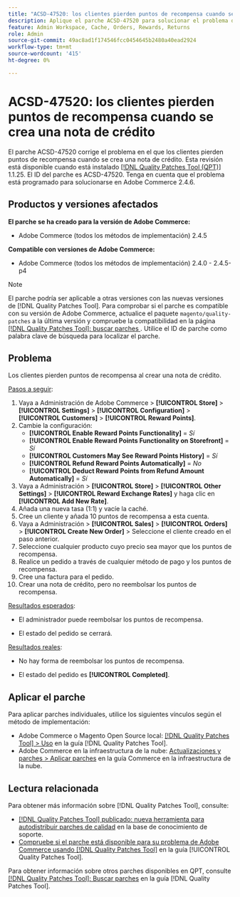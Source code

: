 ```yaml
---
title: "ACSD-47520: los clientes pierden puntos de recompensa cuando se crea una nota de crédito"
description: Aplique el parche ACSD-47520 para solucionar el problema de Adobe Commerce en el que los clientes pierden puntos de recompensa cuando se crea un abono.
feature: Admin Workspace, Cache, Orders, Rewards, Returns
role: Admin
source-git-commit: 49ac8ad1f174546fcc0454645b2480a40ead2924
workflow-type: tm+mt
source-wordcount: '415'
ht-degree: 0%

---
```


# ACSD-47520: los clientes pierden puntos de recompensa cuando se crea una nota de crédito

El parche ACSD-47520 corrige el problema en el que los clientes pierden puntos de recompensa cuando se crea una nota de crédito. Esta revisión está disponible cuando está instalado [[!DNL Quality Patches Tool (QPT)]](https://experienceleague.adobe.com/en/docs/commerce-knowledge-base/kb/announcements/commerce-announcements/magento-quality-patches-released-new-tool-to-self-serve-quality-patches) 1.1.25. El ID del parche es ACSD-47520. Tenga en cuenta que el problema está programado para solucionarse en Adobe Commerce 2.4.6.

## Productos y versiones afectados

**El parche se ha creado para la versión de Adobe Commerce:**
* Adobe Commerce (todos los métodos de implementación) 2.4.5

**Compatible con versiones de Adobe Commerce:**
* Adobe Commerce (todos los métodos de implementación) 2.4.0 - 2.4.5-p4

>[!NOTE]
>
>El parche podría ser aplicable a otras versiones con las nuevas versiones de [!DNL Quality Patches Tool]. Para comprobar si el parche es compatible con su versión de Adobe Commerce, actualice el paquete `magento/quality-patches` a la última versión y compruebe la compatibilidad en la página [[!DNL Quality Patches Tool]: buscar parches ](https://experienceleague.adobe.com/tools/commerce-quality-patches/index.html). Utilice el ID de parche como palabra clave de búsqueda para localizar el parche.

## Problema

Los clientes pierden puntos de recompensa al crear una nota de crédito.

<u>Pasos a seguir</u>:

1. Vaya a Administración de Adobe Commerce > **[!UICONTROL Store]** > **[!UICONTROL Settings]** > **[!UICONTROL Configuration]** > **[!UICONTROL Customers]** > **[!UICONTROL Reward Points]**.
1. Cambie la configuración:
   * **[!UICONTROL Enable Reward Points Functionality]** = _Sí_
   * **[!UICONTROL Enable Reward Points Functionality on Storefront]** = _Sí_
   * **[!UICONTROL Customers May See Reward Points History]** = _Sí_
   * **[!UICONTROL Refund Reward Points Automatically]** = _No_
   * **[!UICONTROL Deduct Reward Points from Refund Amount Automatically]** = _Sí_
1. Vaya a Administración > **[!UICONTROL Store]** > **[!UICONTROL Other Settings]** > **[!UICONTROL Reward Exchange Rates]** y haga clic en **[!UICONTROL Add New Rate]**.
1. Añada una nueva tasa (1:1) y vacíe la caché.
1. Cree un cliente y añada 10 puntos de recompensa a esta cuenta.
1. Vaya a Administración > **[!UICONTROL Sales]** > **[!UICONTROL Orders]** > **[!UICONTROL Create New Order]** > Seleccione el cliente creado en el paso anterior.
1. Seleccione cualquier producto cuyo precio sea mayor que los puntos de recompensa.
1. Realice un pedido a través de cualquier método de pago y los puntos de recompensa.
1. Cree una factura para el pedido.
1. Crear una nota de crédito, pero no reembolsar los puntos de recompensa.

<u>Resultados esperados</u>:

* El administrador puede reembolsar los puntos de recompensa.

* El estado del pedido se cerrará.

<u>Resultados reales</u>:

* No hay forma de reembolsar los puntos de recompensa.

* El estado del pedido es **[!UICONTROL Completed]**.

## Aplicar el parche

Para aplicar parches individuales, utilice los siguientes vínculos según el método de implementación:

* Adobe Commerce o Magento Open Source local: [[!DNL Quality Patches Tool] > Uso](https://experienceleague.adobe.com/docs/commerce-operations/tools/quality-patches-tool/usage.html) en la guía [!DNL Quality Patches Tool].
* Adobe Commerce en la infraestructura de la nube: [Actualizaciones y parches > Aplicar parches](https://experienceleague.adobe.com/docs/commerce-cloud-service/user-guide/develop/upgrade/apply-patches.html) en la guía Commerce en la infraestructura de la nube.

## Lectura relacionada

Para obtener más información sobre [!DNL Quality Patches Tool], consulte:

* [[!DNL Quality Patches Tool] publicado: nueva herramienta para autodistribuir parches de calidad](https://experienceleague.adobe.com/en/docs/commerce-knowledge-base/kb/announcements/commerce-announcements/magento-quality-patches-released-new-tool-to-self-serve-quality-patches) en la base de conocimiento de soporte.
* [Compruebe si el parche está disponible para su problema de Adobe Commerce usando [!DNL Quality Patches Tool]](/help/tools/quality-patches-tool/patches-available-in-qpt/check-patch-for-magento-issue-with-magento-quality-patches.md) en la guía [!UICONTROL Quality Patches Tool].


Para obtener información sobre otros parches disponibles en QPT, consulte [[!DNL Quality Patches Tool]: Buscar parches](https://experienceleague.adobe.com/tools/commerce-quality-patches/index.html) en la guía [!DNL Quality Patches Tool].
